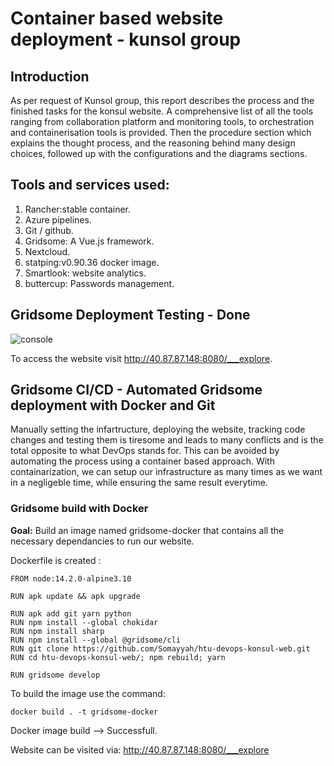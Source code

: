 # Container based website deployment - kunsol group

## Introduction

As per request of Kunsol group, this report describes the process and the finished tasks for the konsul website. A comprehensive list of all the tools ranging from collaboration platform and monitoring tools, to orchestration and containerisation tools is provided. Then the procedure section which explains the thought process, and the reasoning behind many design choices, followed up with the configurations and the diagrams sections.

## Tools and services used:
1. Rancher:stable container.
2. Azure pipelines.
3. Git / github.
4. Gridsome: A Vue.js framework.
5. Nextcloud.
6. statping:v0.90.36 docker image.
7. Smartlook: website analytics.
8. buttercup: Passwords management.

## Gridsome Deployment Testing - Done

![console](https://github.com/Somayyah/mohammed_S-htu_devops_ab_submission/blob/master/gridsome)

To access the website visit http://40.87.87.148:8080/___explore.

## Gridsome CI/CD - Automated Gridsome deployment with Docker and Git

Manually setting the infartructure, deploying the website, tracking code changes and testing them is tiresome and leads to many conflicts and is the total opposite to what DevOps stands for. This can be avoided by automating the process using a container based approach. With containarization, we can setup our infrastructure as many times as we want in a negligeble time, while ensuring the same result everytime.

### Gridsome build with Docker
 __Goal:__ Build an image named gridsome-docker that contains all the necessary dependancies to run our website. 

Dockerfile is created : 

```
FROM node:14.2.0-alpine3.10

RUN apk update && apk upgrade

RUN apk add git yarn python
RUN npm install --global chokidar
RUN npm install sharp
RUN npm install --global @gridsome/cli
RUN git clone https://github.com/Somayyah/htu-devops-konsul-web.git
RUN cd htu-devops-konsul-web/; npm rebuild; yarn

RUN gridsome develop
```
To build the image use the command:
```
docker build . -t gridsome-docker
```
Docker image build --> Successfull.

Website can be visited via: http://40.87.87.148:8080/___explore
